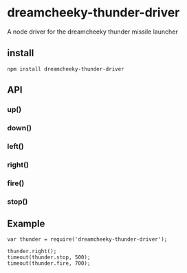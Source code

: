 # dreamcheeky-thunder-driver

A node driver for the dreamcheeky thunder missile launcher

## install
``` npm install dreamcheeky-thunder-driver ```

## API

### up()
### down()
### left()
### right()
### fire()
### stop()

## Example

```
var thunder = require('dreamcheeky-thunder-driver');

thunder.right();
timeout(thunder.stop, 500);
timeout(thunder.fire, 700);
    
```

